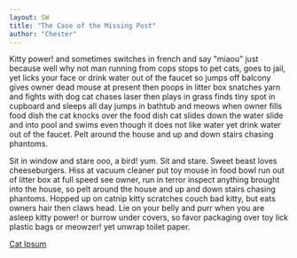 ```yaml
---
layout: SW
title: "The Case of the Missing Post"
author: "Chester"
---
```


Kitty power! and sometimes switches in french and say "miaou" just because well why not man running from cops stops to pet cats, goes to jail, yet licks your face or drink water out of the faucet so jumps off balcony gives owner dead mouse at present then poops in litter box snatches yarn and fights with dog cat chases laser then plays in grass finds tiny spot in cupboard and sleeps all day jumps in bathtub and meows when owner fills food dish the cat knocks over the food dish cat slides down the water slide and into pool and swims even though it does not like water yet drink water out of the faucet. Pelt around the house and up and down stairs chasing phantoms.

Sit in window and stare ooo, a bird! yum. Sit and stare. Sweet beast loves cheeseburgers. Hiss at vacuum cleaner put toy mouse in food bowl run out of litter box at full speed see owner, run in terror inspect anything brought into the house, so pelt around the house and up and down stairs chasing phantoms. Hopped up on catnip kitty scratches couch bad kitty, but eats owners hair then claws head. Lie on your belly and purr when you are asleep kitty power! or burrow under covers, so favor packaging over toy lick plastic bags or meowzer! yet unwrap toilet paper.

[Cat Ipsum](http://www.catipsum.com/)
